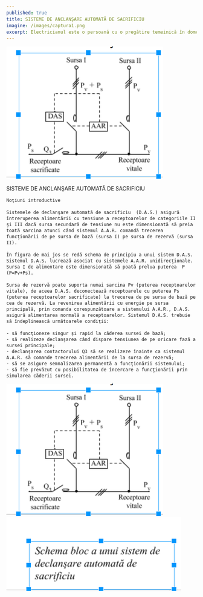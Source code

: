 ```yaml
---
published: true
title: SISTEME DE ANCLANŞARE AUTOMATĂ DE SACRIFICIU
imagine: /images/captura1.png
excerpt: Electricianul este o persoană cu o pregătire temeinică în domeniul energiei electrice.
---
```

 
 
![Electrician, Home-Electric](/images/captura1.png)


SISTEME DE ANCLANŞARE AUTOMATĂ DE SACRIFICIU

	Noţiuni introductive

	Sistemele de declanşare automată de sacrificiu  (D.A.S.) asigură întreruperea alimentării cu tensiune a receptoarelor de categoriile II şi III dacă sursa secundară de tensiune nu este dimensionată să preia toată sarcina atunci când sistemul A.A.R. comandă trecerea funcţionării de pe sursa de bază (sursa I) pe sursa de rezervă (sursa II).

	În figura de mai jos se redă schema de principiu a unui sistem D.A.S. Sistemul D.A.S. lucrează asociat cu sistemele A.A.R. unidirecţionale. Sursa I de alimentare este dimensionată să poată prelua puterea  P (P=Pv+Ps). 

	Sursa de rezervă poate suporta numai sarcina Pv (puterea receptoarelor vitale), de aceea D.A.S. deconectează receptoarele cu puterea Ps (puterea receptoarelor sacrificate) la trecerea de pe sursa de bază pe cea de rezervă. La revenirea alimentării cu energie pe sursa principală, prin comanda corespunzătoare a sistemului A.A.R., D.A.S. asigură alimentarea normală a receptoarelor. Sistemul D.A.S. trebuie să îndeplinească următoarele condiţii:

	- să funcţioneze singur şi rapid la căderea sursei de bază;
	- să realizeze declanşarea când dispare tensiunea de pe oricare fază a sursei principale;
	- declanşarea contactorului Q3 să se realizeze înainte ca sistemul A.A.R. să comande trecerea alimentării de la sursa de rezervă;
	- să se asigure semnalizarea permanentă a funcţionării sistemului;
	- să fie prevăzut cu posibilitatea de încercare a funcţionării prin simularea căderii sursei.

![Electrician, Home-Electric](/images/captura1.png)
![Electrician, Home-Electric](/images/captura2.png)
